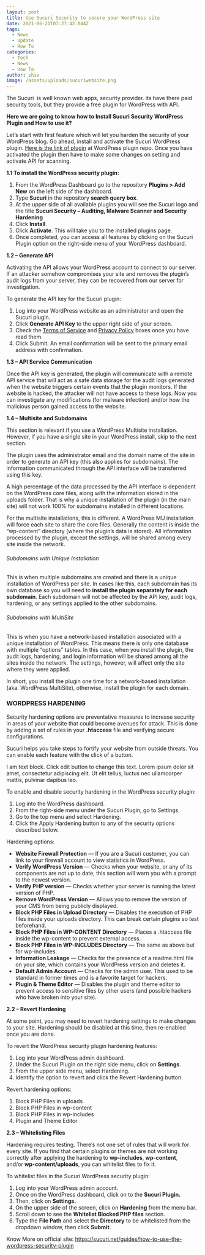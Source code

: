 ```yaml
---
layout: post
title: Use Sucuri Security to secure your WordPress site
date: 2021-06-21T07:27:42.044Z
tags:
  - News
  - Update
  - How To
categories:
  - Tech
  - News
  - How To
author: shiv
image: /assets/uploads/sucuriwebsite.png
---
```

The Sucuri  is well known web apps, security provider. its have there paid security tools, but they provide a free plugin for WordPress with API.

**Here we are going to know how to Install Sucuri Security WordPress Plugin and How to use it?**

Let’s start with first feature which will let you harden the security of your WordPress blog. Go ahead, install and activate the Sucuri WordPress plugin. [Here is the link of plugin](https://web.archive.org/web/20200925105142/https://wordpress.org/plugins/sucuri-scanner/) at WordPress plugin repo. Once you have activated the plugin then have to make some changes on setting and activate API for scanning.

**1.1 To install the WordPress security plugin:**

1. From the WordPress Dashboard go to the repository **Plugins > Add New** on the left side of the dashboard.
2. Type **Sucuri** in the repository **search query box**.
3. At the upper side of all available plugins you will see the Sucuri logo and the title **Sucuri Security – Auditing, Malware Scanner and Security Hardening**
4. Click **Install**.
5. Click **Activate**. This will take you to the installed plugins page.
6. Once completed, you can access all features by clicking on the Sucuri Plugin option on the right-side menu of your WordPress dashboard.

**1.2 – Generate API**

Activating the API allows your WordPress account to connect to our server. If an attacker somehow compromises your site and removes the plugin’s audit logs from your server, they can be recovered from our server for investigation.

To generate the API key for the Sucuri plugin:

1. Log into your WordPress website as an administrator and open the Sucuri plugin.
2. Click **Generate API Key** to the upper right side of your screen.
3. Check the [Terms of Service](https://web.archive.org/web/20200925105142/https://sucuri.net/terms) and [Privacy Policy](https://web.archive.org/web/20200925105142/https://sucuri.net/privacy) boxes once you have read them.
4. Click Submit. An email confirmation will be sent to the primary email address with confirmation.

**1.3 – API Service Communication**

Once the API key is generated, the plugin will communicate with a remote API service that will act as a safe data storage for the audit logs generated when the website triggers certain events that the plugin monitors. If the website is hacked, the attacker will not have access to these logs. Now you can investigate any modifications (for malware infection) and/or how the malicious person gained access to the website.

**1.4 – Multisite and Subdomains**

This section is relevant if you use a WordPress Multisite installation. However, if you have a single site in your WordPress install, skip to the next section.

The plugin uses the administrator email and the domain name of the site in order to generate an API key (this also applies for subdomains). The information communicated through the API interface will be transferred using this key.

A high percentage of the data processed by the API interface is dependent on the WordPress core files, along with the information stored in the uploads folder. That is why a unique installation of the plugin (in the main site) will not work 100% for subdomains installed in different locations.

For the multisite installations, this is different. A WordPress MU installation will force each site to share the core files. Generally the content is inside the “wp-content” directory (where the plugin’s data is stored). All information processed by the plugin, except the settings, will be shared among every site inside the network.

###### Subdomains with Unique Installation

This is when multiple subdomains are created and there is a unique installation of WordPress per site. In cases like this, each subdomain has its own database so you will need to **install the plugin separately for each subdomain**. Each subdomain will not be affected by the API key, audit logs, hardening, or any settings applied to the other subdomains.

###### Subdomains with MultiSite

This is when you have a network-based installation associated with a unique installation of WordPress. This means there is only one database with multiple “options” tables. In this case, when you install the plugin, the audit logs, hardening, and login information will be shared among all the sites inside the network. The settings, however, will affect only the site where they were applied.

In short, you install the plugin one time for a network-based installation (aka. WordPress MultiSite), otherwise, install the plugin for each domain.

### WORDPRESS HARDENING

Security hardening options are preventative measures to increase security in areas of your website that could become avenues for attack. This is done by adding a set of rules in your **.htaccess** file and verifying secure configurations.

Sucuri helps you take steps to fortify your website from outside threats. You can enable each feature with the click of a button.

I am text block. Click edit button to change this text. Lorem ipsum dolor sit amet, consectetur adipiscing elit. Ut elit tellus, luctus nec ullamcorper mattis, pulvinar dapibus leo.

To enable and disable security hardening in the WordPress security plugin:

1. Log into the WordPress dashboard.
2. From the right-side menu under the Sucuri Plugin, go to Settings.
3. Go to the top menu and select Hardening.
4. Click the Apply Hardening button to any of the security options described below.

Hardening options:

* **Website Firewall Protection** — If you are a Sucuri customer, you can link to your firewall account to view statistics in WordPress.
* **Verify WordPress Version** — Checks when your website, or any of its components are not up to date, this section will warn you with a prompt to the newest version.
* **Verify PHP version** — Checks whether your server is running the latest version of PHP.
* **Remove WordPress Version** — Allows you to remove the version of your CMS from being publicly displayed.
* **Block PHP Files in Upload Directory** — Disables the execution of PHP files inside your uploads directory. This can break certain plugins so test beforehand.
* **Block PHP Files in WP-CONTENT Directory** — Places a .htaccess file inside the wp-content to prevent external access.
* **Block PHP Files in WP-INCLUDES Directory** — The same as above but for wp-includes.
* **Information Leakage** — Checks for the presence of a readme.html file on your site, which contains your WordPress version and deletes it.
* **Default Admin Account** — Checks for the admin user. This used to be standard in former times and is a favorite target for hackers.
* **Plugin & Theme Editor** — Disables the plugin and theme editor to prevent access to sensitive files by other users (and possible hackers who have broken into your site).

**2.2 – Revert Hardening**

At some point, you may need to revert hardening settings to make changes to your site. Hardening should be disabled at this time, then re-enabled once you are done.

To revert the WordPress security plugin hardening features:

1. Log into your WordPress admin dashboard.
2. Under the Sucuri Plugin on the right side menu, click on **Settings**.
3. From the upper side menu, select Hardening.
4. Identify the option to revert and click the Revert Hardening button.

Revert hardening options:

1. Block PHP Files in uploads
2. Block PHP Files in wp-content
3. Block PHP Files in wp-includes
4. Plugin and Theme Editor

**2.3 – Whitelisting Files**

Hardening requires testing. There’s not one set of rules that will work for every site. If you find that certain plugins or themes are not working correctly after applying the hardening to **wp-includes**, **wp-content**, and/or **wp-content/uploads**, you can whitelist files to fix it.

To whitelist files in the Sucuri WordPress security plugin:

1. Log into your WordPress admin account.
2. Once on the WordPress dashboard, click on to the **Sucuri Plugin.**
3. Then, click on **Settings.**
4. On the upper side of the screen, click on **Hardening** from the menu bar.
5. Scroll down to see the **Whitelist Blocked PHP files** section.
6. Type the **File Path** and select the **Directory** to be whitelisted from the dropdown window, then click **Submit**.

Know More on official site: https://sucuri.net/guides/how-to-use-the-wordpress-security-plugin